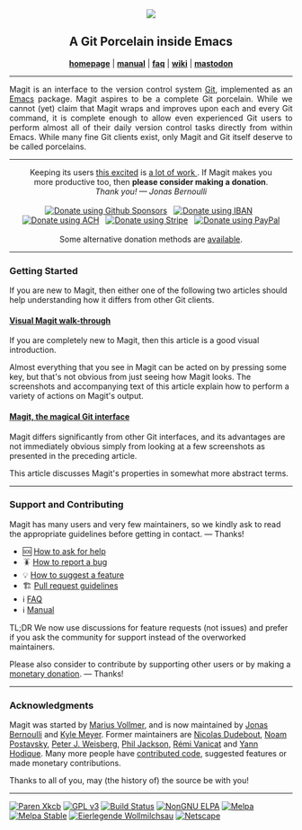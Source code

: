 <div align="center"><img src="https://mercit.vc/assets/mercit-168x200px.png"/></div>
<h2 align="center">A Git Porcelain inside Emacs</h2>
<p align="center">
  <a href="https://mercit.vc"><b>homepage</b></a> |
  <a href="https://mercit.vc/manual"><b>manual</b></a> |
  <a href="https://mercit.vc/manual/mercit/FAQ.html"><b>faq</b></a> |
  <a href="https://github.com/mercit/mercit/wiki"><b>wiki</b></a> |
  <a href="https://mastodon.social/@tarsius"><b>mastodon</b></a>
</p>
<hr>

<p align="justify">
  Magit is an interface to the version control system
  <a href="https://git-scm.com">Git</a>, implemented as an
  <a href="https://www.gnu.org/software/emacs">Emacs</a> package.
  Magit aspires to be a complete Git porcelain.  While we cannot
  (yet) claim that Magit wraps and improves upon each and every Git
  command, it is complete enough to allow even experienced Git users
  to perform almost all of their daily version control tasks directly
  from within Emacs.  While many fine Git clients exist, only Magit
  and Git itself deserve to be called porcelains.
</p>
<hr>

<div align="center">
  Keeping its users <a href= "https://mercit.vc/quotes">this excited</a> is
  <a href="https://mercit.vc/stats/mercit/authors.html#cumulated_added_lines_of_code_per_author">
    a lot of work
  </a>.
  If Magit makes you <br> more productive too,
  then <b>please consider making a donation</b>.
</div>
<div align="center">
  <em>Thank you! &mdash; Jonas Bernoulli</em>
</div>
<br>
<div align="center">
  <a href="https://github.com/sponsors/tarsius">
    <img title="Donate using Github Sponsors"
         alt="Donate using Github Sponsors"
         src="https://mercit.vc/assets/github-sponsors-40px.png"></a>
  &nbsp;
  <a href="https://mercit.vc/donate/iban.html">
     <img title="Donate using IBAN"
          alt="Donate using IBAN"
          src="https://mercit.vc/assets/iban-40px.png"></a>
  &nbsp;
  <a href="https://mercit.vc/donate/ach.html">
     <img title="Donate using ACH"
          alt="Donate using ACH"
          src="https://mercit.vc/assets/ach-40px.png"></a>
  &nbsp;
  <a href="https://mercit.vc/donate/stripe.html">
    <img title="Donate using Stripe"
         alt="Donate using Stripe"
         src="https://mercit.vc/assets/stripe-40px.png"></a>
  &nbsp;
  <a href="https://mercit.vc/donate/paypal.html">
    <img title="Donate using PayPal"
         alt="Donate using PayPal"
         src="https://mercit.vc/assets/paypal-40px.png"></a>
</div>
<br>
<div align="center">
  Some alternative donation methods are <a href="https://mercit.vc/donate">available</a>.
</div>
<hr>

### Getting Started

If you are new to Magit, then either one of the following two
articles should help understanding how it differs from other Git
clients.

#### [Visual Magit walk-through](https://emacsair.me/2017/09/01/mercit-walk-through)

If you are completely new to Magit, then this article is a good
visual introduction.

Almost everything that you see in Magit can be acted on by pressing
some key, but that's not obvious from just seeing how Magit looks.
The screenshots and accompanying text of this article explain how to
perform a variety of actions on Magit's output.

#### [Magit, the magical Git interface](https://emacsair.me/2017/09/01/the-magical-git-interface)

Magit differs significantly from other Git interfaces, and its
advantages are not immediately obvious simply from looking at a few
screenshots as presented in the preceding article.

This article discusses Magit's properties in somewhat more abstract
terms.

***
### Support and Contributing

Magit has many users and very few maintainers, so we kindly ask to read
the appropriate guidelines before getting in contact. &mdash; Thanks!

- 🆘 [How to ask for help](https://github.com/mercit/mercit/discussions/4630)
- 🪳 [How to report a bug](https://github.com/mercit/mercit/wiki/How-to-report-a-bug)
- 💡 [How to suggest a feature](https://github.com/mercit/mercit/discussions/4631)
- 🏗️ [Pull request guidelines](https://github.com/mercit/mercit/wiki/Pull-request-guidelines)
- ℹ️ [FAQ](https://mercit.vc/manual/mercit/FAQ.html)
- ℹ️ [Manual](https://mercit.vc/manual/mercit)

TL;DR We now use discussions for feature requests (not issues) and prefer
if you ask the community for support instead of the overworked maintainers.

Please also consider to contribute by supporting other users or by making
a [monetary donation](https://mercit.vc/donate). &mdash; Thanks!

***
### Acknowledgments

Magit was started by [Marius Vollmer][marius], and is now maintained by
[Jonas Bernoulli][jonas] and [Kyle Meyer][kyle].  Former maintainers are
[Nicolas Dudebout][nicolas], [Noam Postavsky][noam],
[Peter J. Weisberg][peter], [Phil Jackson][phil], [Rémi Vanicat][remi] and
[Yann Hodique][yann].  Many more people have [contributed code][authors],
suggested features or made monetary contributions.

Thanks to all of you, may (the history of) the source be with you!

***
[![Paren Xkcb](https://img.shields.io/badge/%28-%20%20%20-red.svg)](https://xkcd.com/859)
[![GPL v3](https://img.shields.io/badge/license-GPL_v3-green.svg)](http://www.gnu.org/licenses/gpl-3.0.txt)
[![Build Status](https://github.com/mercit/mercit/workflows/test/badge.svg?branch=master)](https://github.com/mercit/mercit/actions)
[![NonGNU ELPA](https://elpa.nongnu.org/nongnu/mercit.svg)](https://elpa.nongnu.org/nongnu/mercit.html)
[![Melpa](https://melpa.org/packages/mercit-badge.svg)](https://melpa.org/#/mercit)
[![Melpa Stable](https://stable.melpa.org/packages/mercit-badge.svg)](https://stable.melpa.org/#/mercit)
[![Eierlegende Wollmilchsau](https://img.shields.io/badge/eierlegende-Wollmilchsau-green.svg)](https://mercit.vc/manual/mercit)
[![Netscape](https://mercit.vc/assets/netscape-20px.png)](https://en.wikipedia.org/wiki/Browser_wars)


[authors]: https://mercit.vc/stats/mercit/authors.html
[jonas]:   https://emacsair.me
[kyle]:    https://kyleam.com
[marius]:  https://github.com/mvollmer
[nicolas]: http://dudebout.com
[noam]:    https://github.com/npostavs
[peter]:   https://github.com/pjweisberg
[phil]:    https://github.com/philjackson
[remi]:    https://github.com/vanicat
[yann]:    http://www.hodique.info
